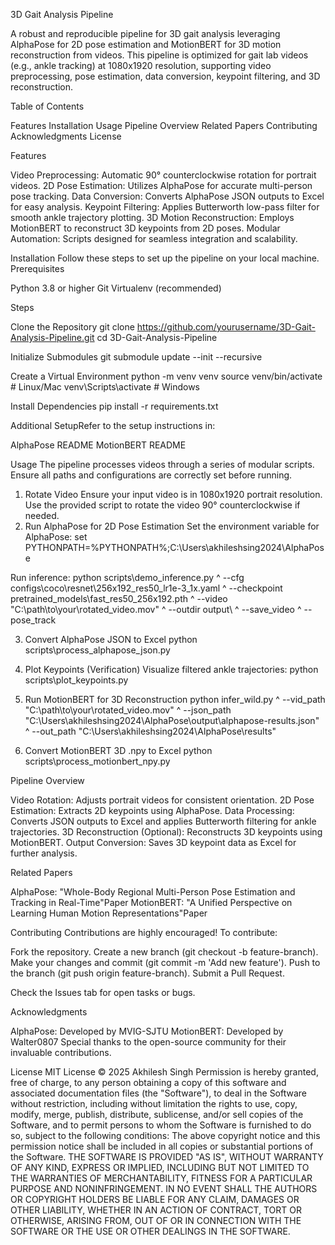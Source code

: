 3D Gait Analysis Pipeline

A robust and reproducible pipeline for 3D gait analysis leveraging AlphaPose for 2D pose estimation and MotionBERT for 3D motion reconstruction from videos. This pipeline is optimized for gait lab videos (e.g., ankle tracking) at 1080x1920 resolution, supporting video preprocessing, pose estimation, data conversion, keypoint filtering, and 3D reconstruction.

Table of Contents

Features
Installation
Usage
Pipeline Overview
Related Papers
Contributing
Acknowledgments
License


Features

Video Preprocessing: Automatic 90° counterclockwise rotation for portrait videos.
2D Pose Estimation: Utilizes AlphaPose for accurate multi-person pose tracking.
Data Conversion: Converts AlphaPose JSON outputs to Excel for easy analysis.
Keypoint Filtering: Applies Butterworth low-pass filter for smooth ankle trajectory plotting.
3D Motion Reconstruction: Employs MotionBERT to reconstruct 3D keypoints from 2D poses.
Modular Automation: Scripts designed for seamless integration and scalability.


Installation
Follow these steps to set up the pipeline on your local machine.
Prerequisites

Python 3.8 or higher
Git
Virtualenv (recommended)

Steps

Clone the Repository
git clone https://github.com/yourusername/3D-Gait-Analysis-Pipeline.git
cd 3D-Gait-Analysis-Pipeline


Initialize Submodules
git submodule update --init --recursive


Create a Virtual Environment
python -m venv venv
source venv/bin/activate  # Linux/Mac
venv\Scripts\activate     # Windows


Install Dependencies
pip install -r requirements.txt


Additional SetupRefer to the setup instructions in:

AlphaPose README
MotionBERT README




Usage
The pipeline processes videos through a series of modular scripts. Ensure all paths and configurations are correctly set before running.
1. Rotate Video
Ensure your input video is in 1080x1920 portrait resolution. Use the provided script to rotate the video 90° counterclockwise if needed.
2. Run AlphaPose for 2D Pose Estimation
Set the environment variable for AlphaPose:
set PYTHONPATH=%PYTHONPATH%;C:\Users\akhileshsing2024\AlphaPose

Run inference:
python scripts\demo_inference.py ^
  --cfg configs\coco\resnet\256x192_res50_lr1e-3_1x.yaml ^
  --checkpoint pretrained_models\fast_res50_256x192.pth ^
  --video "C:\path\to\your\rotated_video.mov" ^
  --outdir output\ ^
  --save_video ^
  --pose_track

3. Convert AlphaPose JSON to Excel
python scripts\process_alphapose_json.py

4. Plot Keypoints (Verification)
Visualize filtered ankle trajectories:
python scripts\plot_keypoints.py

5. Run MotionBERT for 3D Reconstruction
python infer_wild.py ^
  --vid_path "C:\path\to\your\rotated_video.mov" ^
  --json_path "C:\Users\akhileshsing2024\AlphaPose\output\alphapose-results.json" ^
  --out_path "C:\Users\akhileshsing2024\AlphaPose\results"

6. Convert MotionBERT 3D .npy to Excel
python scripts\process_motionbert_npy.py


Pipeline Overview

Video Rotation: Adjusts portrait videos for consistent orientation.
2D Pose Estimation: Extracts 2D keypoints using AlphaPose.
Data Processing: Converts JSON outputs to Excel and applies Butterworth filtering for ankle trajectories.
3D Reconstruction (Optional): Reconstructs 3D keypoints using MotionBERT.
Output Conversion: Saves 3D keypoint data as Excel for further analysis.


Related Papers

AlphaPose: "Whole-Body Regional Multi-Person Pose Estimation and Tracking in Real-Time"Paper
MotionBERT: "A Unified Perspective on Learning Human Motion Representations"Paper


Contributing
Contributions are highly encouraged! To contribute:

Fork the repository.
Create a new branch (git checkout -b feature-branch).
Make your changes and commit (git commit -m 'Add new feature').
Push to the branch (git push origin feature-branch).
Submit a Pull Request.

Check the Issues tab for open tasks or bugs.

Acknowledgments

AlphaPose: Developed by MVIG-SJTU
MotionBERT: Developed by Walter0807
Special thanks to the open-source community for their invaluable contributions.


License
MIT License © 2025 Akhilesh Singh
Permission is hereby granted, free of charge, to any person obtaining a copy of this software and associated documentation files (the "Software"), to deal in the Software without restriction, including without limitation the rights to use, copy, modify, merge, publish, distribute, sublicense, and/or sell copies of the Software, and to permit persons to whom the Software is furnished to do so, subject to the following conditions:
The above copyright notice and this permission notice shall be included in all copies or substantial portions of the Software.
THE SOFTWARE IS PROVIDED "AS IS", WITHOUT WARRANTY OF ANY KIND, EXPRESS OR IMPLIED, INCLUDING BUT NOT LIMITED TO THE WARRANTIES OF MERCHANTABILITY, FITNESS FOR A PARTICULAR PURPOSE AND NONINFRINGEMENT. IN NO EVENT SHALL THE AUTHORS OR COPYRIGHT HOLDERS BE LIABLE FOR ANY CLAIM, DAMAGES OR OTHER LIABILITY, WHETHER IN AN ACTION OF CONTRACT, TORT OR OTHERWISE, ARISING FROM, OUT OF OR IN CONNECTION WITH THE SOFTWARE OR THE USE OR OTHER DEALINGS IN THE SOFTWARE.

